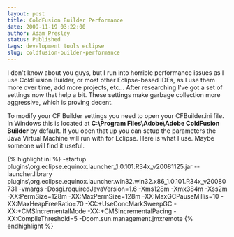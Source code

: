 ```yaml
---
layout: post
title: ColdFusion Builder Performance
date: 2009-11-19 03:22:00
author: Adam Presley
status: Published
tags: development tools eclipse
slug: coldfusion-builder-performance
---
```

I don't know about you guys, but I run into horrible performance issues
as I use ColdFusion Builder, or most other Eclipse-based IDEs, as I use
them more over time, add more projects, etc... After researching I've
got a set of settings now that help a bit. These settings make garbage
collection more aggressive, which is proving decent.   
  
To modify your CF Builder settings you need to open your CFBuilder.ini
file. In Windows this is located at **C:\Program Files\Adobe\Adobe
ColdFusion Builder** by default. If you open that up you can setup the
parameters the Java Virtual Machine will run with for Eclipse. Here is
what I use. Maybe someone will find it useful.  
  
{% highlight ini %}
-startup
plugins\org.eclipse.equinox.launcher_1.0.101.R34x_v20081125.jar
--launcher.library
plugins\org.eclipse.equinox.launcher.win32.win32.x86_1.0.101.R34x_v20080731
-vmargs
-Dosgi.requiredJavaVersion=1.6
-Xms128m
-Xmx384m
-Xss2m
-XX:PermSize=128m
-XX:MaxPermSize=128m
-XX:MaxGCPauseMillis=10
-XX:MaxHeapFreeRatio=70
-XX:+UseConcMarkSweepGC
-XX:+CMSIncrementalMode
-XX:+CMSIncrementalPacing
-XX:CompileThreshold=5
-Dcom.sun.management.jmxremote
{% endhighlight %}
